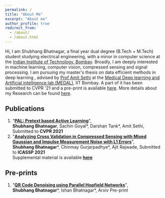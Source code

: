 ```yaml
---
permalink: /
title: "About Me"
excerpt: "About me"
author_profile: true
redirect_from:
  - /about/
  - /about.html
---
```

Hi,
I am Shubhang Bhatnagar, a final year dual degree (B.Tech + M.Tech) student studying electrical engineering, with a minor in computer science at the [Indian Institute of Technology, Bombay](https://www.iitb.ac.in/). Broadly, I am deeply interested in machine learning, computer vision, compressed sensing and signal processing. I am pursuing my master's thesis on data efficient methods in deep learning , advised by [Prof Amit Sethi](https://www.ee.iitb.ac.in/~asethi/) at the [Medical Deep learning and Artificial intelligence lab (MEDAL)](https://www.ee.iitb.ac.in/web/research/labs/medal), IIT Bombay. A part of it has been submitted to CVPR '21 and a pre-print is available [here](https://shubhangb97.github.io/files/PAL_cvpr.pdf).
More details about my Research can be found [here](https://shubhangb97.github.io/files/Resume_Shubhang.pdf).

## **Publications**
1. "[**PAL: Pretext based Active Learning**](https://shubhangb97.github.io/files/PAL_cvpr.pdf)",  
**Shubhang Bhatnagar**, Sachin Goyal\*, Darshan Tank\*, Amit Sethi, Submitted to **CVPR 2021**
2. "[**Analyzing Cross Validation in Compressed Sensing with Mixed Gaussian and Impulse Measurement Noise with L1 Errors**](https://shubhangb97.github.io/files/RobustCross_Validation_paper_ICASSP.pdf)",  
**Shubhang Bhatnagar**\*, Chinmay Gurjarpadhye\*, Ajit Rajwade, Submitted to **ICASSP 2021**  
Supplemental material is available [**here**](https://shubhangb97.github.io/files/RobustCross_Validation_supplement_ICASSP.pdf)

## **Pre-prints**
1. "[**QR Code Denoising using Parallel Hopfield Networks**](https://shubhangb97.github.io/files/QR_code_1.pdf)",  
**Shubhang Bhatnagar**\*, Ishan Bhatnagar\*, Arxiv Pre-print
